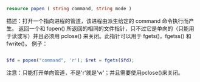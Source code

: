 ```php
resource popen ( string command, string mode )
```

描述：打开一个指向进程的管道，该进程由派生给定的 command 命令执行而产生。 返回一个和 fopen() 所返回的相同的文件指针，只不过它是单向的（只能用于读或写）并且必须用 pclose() 来关闭。此指针可以用于 fgets()，fgetss() 和 fwrite()。
例子：

```php

$fd = popen("command", 'r'); $ret = fgets($fd);

```

注意：只能打开单向管道，不是'r'就是'w'；并且需要使用pclose()来关闭。

